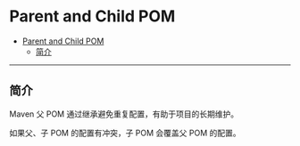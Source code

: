 # Parent and Child POM

- [Parent and Child POM](#parent-and-child-pom)
  - [简介](#%e7%ae%80%e4%bb%8b)

***

## 简介

Maven 父 POM 通过继承避免重复配置，有助于项目的长期维护。

如果父、子 POM 的配置有冲突，子 POM 会覆盖父 POM 的配置。

